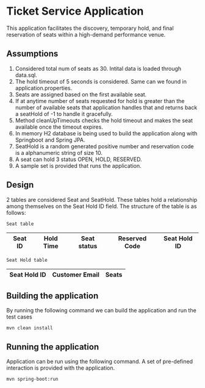 # Ticket Service Application

This application facilitates the discovery, temporary hold, and final reservation of seats within a high-demand performance venue.


## Assumptions
1) Considered total num of seats as 30. Intital data is loaded through data.sql.
2) The hold timeout of 5 seconds is considered. Same can we found in application.properties.
3) Seats are assigned based on the first available seat. 
4) If at anytime number of seats requested for hold is greater than the number of available seats that application handles    that and returns back a seatHold of -1 to handle it gracefully.
5) Method cleanUpTimeouts checks the hold timeout and makes the seat available once the timeout expires.
6) In memory H2 database is being used to build the application along with Springboot and Spring JPA.
7) SeatHold is a random generated positive number and reservation code is a alphanumeric string of size 10.
8) A seat can hold 3 status OPEN, HOLD, RESERVED.
9) A sample set is provided that runs the application.

## Design

2 tables are considered Seat and SeatHold. These tables hold a relationship among themselves on the Seat Hold ID field.
The structure of the table is as follows:

`Seat table`

| Seat ID  | Hold Time | Seat status  | Reserved Code | Seat Hold ID |          
| ------------- | ------------- | ----------- | ------- | ---------- |  

`Seat Hold table`

| Seat Hold ID  | Customer Email | Seats |
| ------------- | ------------- | ----------- |  



## Building the application

By running the following command we can build the application and run the test cases

`mvn clean install`

## Running the application

Application can be run using the following command. A set of pre-defined interaction is provided with the application.

`mvn spring-boot:run`
